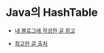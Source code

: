 # Java의 HashTable

* [내 블로그에 작성한 글 참고](https://barbera.tistory.com/51)

* [참고한 글 출처](https://d2.naver.com/helloworld/831311)
